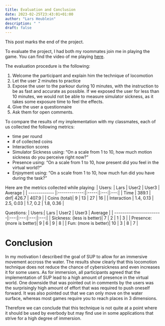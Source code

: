 ```yaml
---
title: Evaluation and Conclusion
date: 2023-02-25T23:43:01+01:00
author: "Lars Heublein"
description: " "
draft: false
---
```

This post marks the end of the project.

To evaluate the project, I had both my roommates join me in playing the game.
You can find the video of me playing [here](https://youtu.be/jFmV8KGidQk).

The evaluation procedure is the following:
1. Welcome the participant and explain him the technique of locomotion
2. Let the user 2 minutes to practice
3. Expose the user to the parkour during 10 minutes, with the instruction to be as fast and accurate as possible. If we exposed the user for less than 10 minutes, we would not be able to measure simulator sickness, as it takes some exposure time to feel the effects.
4. Give the user a questionnaire
5. Ask them for open comments.

To compare the results of my implementation with my classmates, each of us collected the following metrics:
* time per round
* \# of collected coins
* Interaction scores
* Simulator Sickness using: “On a scale from 1 to 10, how much motion sickness do you perceive right now?”
* Presence using: “On a scale from 1 to 10, how present did you feel in the virtual world?”
* Enjoyment using: “On a scale from 1 to 10, how much fun did you have during the task?”

Here are the metrics collected while playing:
| Users: | Lars | User2 | User3 | Average |
| ------------- |:-------------:|:-----:|:---:|:---:|
| Time | 389.1 | dnf| 426.7 | 407.9 |
| Coins (total)| 9 | 13 | 27 | 16 |
| Interaction | 1.4, 0.13 | 2.5, 0.03 | 1.7, 0.2 | 1.8, 0.36 |

Questions:
| Users:| Lars | User2 | User3 | Average |
| ------------------------|:---:|:---:|:---:|:---:|
| Sickness: (less is better)| 7  | 2  | 1  | 3  |
| Presence: (more is better)| 9  | 6  | 9  | 8  |
| Fun:	    (more is better)| 10 | 3  | 8  | 7  |


# Conclusion

In my motivation I described the goal of SUP to allow for an immersive movement accross the water.
The results show clearly that this locomotion technique does not reduce the chance of cybersickness
and even increases it for some users. As for immersion, all participants agreed that the implementation of SUP
lead to a high amount of presence in the virtual world.
One downside that was pointed out in comments by the users was the surprisingly high amount of effort that
was required to push oneself forward. It was also pointed out that we can only move on the water surface,
whereas most games require you to reach places in 3 dimensions.

Therefore we can conclude that this technique is not quite at a point where it should be used by everbody but may
find use in some applications that strive for a high degree of immersion.
